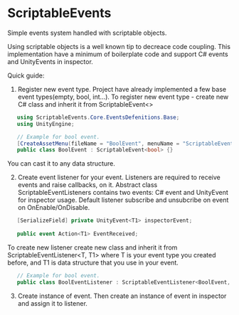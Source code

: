 # ScriptableEvents
 Simple events system handled with scriptable objects.
 
 Using scriptable objects is a well known tip to decreace code coupling. This implementation have a minimum of boilerplate code and support C# events and UnityEvents in inspector.
 
 Quick guide:
 
 1. Register new event type.
 Project have already implemented a few base event types(empty, bool, int...).
 To register new event type - create new C# class and inherit it from ScriptableEvent<>
 
```csharp
   using ScriptableEvents.Core.EventsDefenitions.Base;
   using UnityEngine;

   // Example for bool event.
   [CreateAssetMenu(fileName = "BoolEvent", menuName = "ScriptableEvents/BoolEvent", order = 0)]
   public class BoolEvent : ScriptableEvent<bool> {}
```
 You can cast it to any data structure.
 
 2. Create event listener for your event.
 Listeners are required to receive events and raise callbacks, on it.
 Abstract class ScriptableEventListeners contains two events: C# event and UnityEvent for inspector usage.
 Default listener subscribe and unsubcribe on event on OnEnable/OnDisable.
```csharp
   [SerializeField] private UnityEvent<T1> inspectorEvent;
        
   public event Action<T1> EventReceived;
```
 To create new listener create new class and inherit it from ScriptableEventListener<T, T1> where T is your event type you created before, and T1 is data structure that you use in your event.
```csharp
   // Example for bool event.
   public class BoolEventListener : ScriptableEventListener<BoolEvent, bool> {}
```

 3. Create instance of event.
 Then create an instance of event in inspector and assign it to listener.

